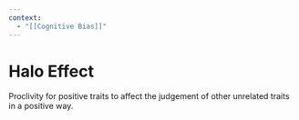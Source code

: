 ```yaml
---
context:
  - "[[Cognitive Bias]]"
---
```


# Halo Effect

Proclivity for positive traits to affect the judgement of other unrelated traits in a positive way.
